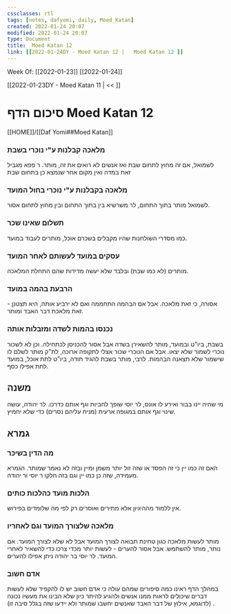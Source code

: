 ```yaml
---
cssclasses: rtl
tags: [notes, dafyomi, daily, Moed_Katan] 
created: 2022-01-24 20:07
modified: 2022-01-24 20:07
type: Document
title:  Moed Katan 12
link: [[2022-01-24DY - Moed Katan 12 |   Moed Katan 12 ]]
---
```

Week Of: [[2022-01-23]]
[[2022-01-24]]

[[2022-01-23DY - Moed Katan 11 | << ]] 

# סיכום הדף  Moed Katan 12

[[HOME]]/[[Daf Yomi##Moed Katan]]

### מלאכה קבלנות ע"י נוכרי בשבת
לשמואל, אם זה מחוץ לתחום שבת ואז אנשים לא רואים את זה, מותר.
ר פפא מגביל זאת במדה ואין מקום אחר שנמצא כן בתחום שבת
### מלאכה בקבלנות ע"י נוכרי בחול המועד
לשמואל מותר בתוך התחום, לר משרשיא בין בתוך התחום ובין מחוץ לתחום אסור.
### תשלום שאינו שכר
כמו מסדרי השולחנות שהיו מקבלים בשכרם אוכל, מותרים לעבוד במועד.
### עסקים במועד לעשותם לאחר המועד
מותרים (לא כמו שבת) ובלבד שלא יעשה מדידות שהם התחלת המלאכה.
### הרבעת בהמה במועד
אסורה, כי זאת מלאכה. אבל אם הבהמה התחממה ואם לא ירביע אותה, היא תצטנן - זאת מלאכת דבר האבד ומותר.
### נכנסו בהמות לשדה ומזבלות אותה
בשבת, ביו"ט ובמועד, מותר להשאירן בשדה  אבל אסור להכניסן לכתחילה. וכן לא לשכור נוכרי לשמור שלא יצאו.
אבל אם הנוכרי שכור אצלי לתקופה ארוכה, לת"ק מותר לשלם לו שישמור שלא תצאנה הבהמות. לרבי, מותר בשבת להגיד תודה, ביו"ט לתת אוכל, במועד לתת אפילו כסף.
## משנה
מי שהיה יינו בבור ואירע לו אונס, לר יוסי שופך לחביות וגף אותם כדרכו.
לר יהודה, עושה שינוי וגף אותם במגופה ארעית (מניח עליהם נסרים) כדי שלא יחמיץ.
## גמרא
### מה הדין בשיכר
האם זה כמו יין כי זה הפסד או שזה זול יותר משמן ומיין ובזה לא נאמר שמותר. הגמרא מעמידה, שזה כן כמו יין וגם בזה חלקו ר יוסי ור יהודה.
### הלכות מועד כהלכות כותים
אין ללמוד מההיגיון אלא מתירים ואוסרים רק לפי מה שלומדים בפירוש. 

### מלאכה שלצורך המועד וגם לאחריו
מותר לעשות מלאכה כגון טחינת תבואה לצורך המועד אבל לא שלא לצורך המועד. אם נותר, מותר להשתמש.
אבל אסור להערים - לעשות יותר מכדי צרכו כדי להשאיר לאחרי המועד. לר יוסי בר יהודה ניתן אפילו להערים.

### אדם חשוב
במהלך הדף ראינו כמה סיפורים שמהם עולה כי אדם חשוב יש לו להקפיד שלא לעשות דברים שיכולים לראות ממנו אנשים ולהגיע להיתר כיון שלא הבינו את מעשיו נכונה (לדוגמא, אילוץ של דבר האבד שאנשים יחשבו שמותר ולא יידעו שזה בגלל סיבה זו)
. 
